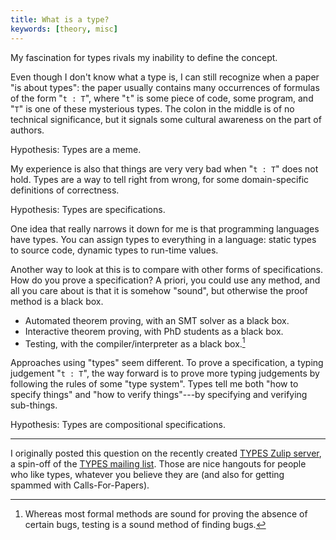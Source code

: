 ```yaml
---
title: What is a type?
keywords: [theory, misc]
---
```


My fascination for types rivals my inability to define the concept.

Even though I don't know what a type is, I can still recognize when a paper "is
about types": the paper usually contains many occurrences of formulas of the form
"`t : T`", where "`t`" is some piece of code, some program, and "`T`" is one of
these mysterious types. The colon in the middle is of no technical
significance, but it signals some cultural awareness on the part of authors.

Hypothesis: Types are a meme.

My experience is also that things are very very bad when "`t : T`" does not hold.
Types are a way to tell right from wrong, for some domain-specific definitions
of correctness.

Hypothesis: Types are specifications.

One idea that really narrows it down for me is that programming languages have
types. You can assign types to everything in a language: static types to source
code, dynamic types to run-time values.

Another way to look at this is to compare with other forms of specifications. How
do you prove a specification? A priori, you could use any method, and all you
care about is that it is somehow "sound", but otherwise the proof method is
a black box.

- Automated theorem proving, with an SMT solver as a black box.
- Interactive theorem proving, with PhD students as a black box.
- Testing, with the compiler/interpreter as a black box.[^sound]

[^sound]: Whereas most formal methods are sound for proving the absence
of certain bugs, testing is a sound method of finding bugs.

Approaches using "types" seem different. To prove a specification, a typing
judgement "`t : T`", the way forward is to prove more typing judgements by
following the rules of some "type system". Types tell me both "how to specify
things" and "how to verify things"---by specifying and verifying sub-things.

Hypothesis: Types are compositional specifications.

---

I originally posted this question on the recently created
[TYPES Zulip server](https://typ.zulipchat.com/#narrow/stream/279113-general/topic/What.20is.20a.20type.3F),
a spin-off of the [TYPES mailing list](https://lists.seas.upenn.edu/mailman/listinfo/types-list).
Those are nice hangouts for people who like types, whatever you believe they
are (and also for getting spammed with Calls-For-Papers).

